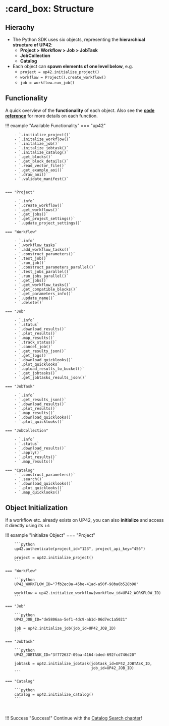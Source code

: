 # :card_box: Structure

## Hierachy

- The Python SDK uses six objects, representing the **hierarchical structure of UP42**:
    - **Project > Workflow > Job > JobTask**
    - **JobCollection**
    - **Catalog**
- Each object can **spawn elements of one level below**, e.g.
    - `project = up42.initialize_project()`
    - `workflow = Project().create_workflow()`
    - `job = workflow.run_job()`


## Functionality

A quick overview of the **functionality** of each object. Also see the 
[**code reference**](https://sdk.up42.com/reference/project/) for more details on each
function.

!!! example "Available Functionality"
    === "up42"
    
        - `.initialize_project()`
        - `.initalize_workflow()`
        - `.initalize_job()`
        - `.initalize_jobtask()`
        - `.initalize_catalog()`
        - `.get_blocks()`
        - `.get_block_details()`
        - `.read_vector_file()`
        - `.get_example_aoi()`
        - `.draw_aoi()`
        - `.validate_manifest()`
       
    
    === "Project"
        
        - `.info`
        - `.create_workflow()`
        - `.get_workflows()`
        - `.get_jobs()`
        - `.get_project_settings()`
        - `.update_project_settings()`
    
    === "Workflow"
        
        - `.info`
        - `.workflow_tasks`
        - `.add_workflow_tasks()`
        - `.construct_parameters()`
        - `.test_job()`
        - `.run_job()`
        - `.construct_parameters_parallel()`
        - `.test_jobs_parallel()`
        - `.run_jobs_parallel()`
        - `.get_jobs()`
        - `.get_workflow_tasks()`
        - `.get_compatible_blocks()`
        - `.get_parameters_info()`
        - `.update_name()`
        - `.delete()`
        
    === "Job"
    
        - `.info`
        - `.status`
        - `.download_results()`
        - `.plot_results()`
        - `.map_results()`
        - `.track_status()`
        - `.cancel_job()`
        - `.get_results_json()`
        - `.get_logs()`
        - `.download_quicklooks()`
        - `.plot_quicklooks`
        - `.upload_results_to_bucket()`
        - `.get_jobtasks()`
        - `.get_jobtasks_results_json()`
        
    === "JobTask"
        
        - `.info`
        - `.get_results_json()`
        - `.download_results()`
        - `.plot_results()`
        - `.map_results()`
        - `.download_quicklooks()`
        - `.plot_quicklooks()`
        
    === "JobCollection"
    
        - `.info`
        - `.status`
        - `.download_results()`
        - `.apply()`
        - `.plot_results()`
        - `.map_results()`
        
    === "Catalog"
        - `.construct_parameters()`
        - `.search()`
        - `.download_quicklooks()`
        - `.plot_quicklooks()`
        - `.map_quicklooks()`

        
        
## Object Initialization

If a workflow etc. already exists on UP42, you can also **initialize** and access it directly using its `id`:

!!! example "Initialize Object"
    === "Project"
    
        ```python
        up42.authenticate(project_id="123", project_api_key="456")
        
        project = up42.initialize_project()
        ```
    
    === "Workflow"

        ```python
        UP42_WORKFLOW_ID="7fb2ec8a-45be-41ad-a50f-98ba6b528b98"
        
        workflow = up42.initialize_workflow(workflow_id=UP42_WORKFLOW_ID)
        ```
        
    === "Job"

        ```python
        UP42_JOB_ID="de5806aa-5ef1-4dc9-ab1d-06d7ec1a5021"
        
        job = up42.initialize_job(job_id=UP42_JOB_ID)
        ```
      
    === "JobTask"
    
        ```python
        UP42_JOBTASK_ID="3f772637-09aa-4164-bded-692fcd746d20"
        
        jobtask = up42.initialize_jobtask(jobtask_id=UP42_JOBTASK_ID,
                                          job_id=UP42_JOB_ID)
        ```
       
    === "Catalog"
    
        ```python
        catalog = up42.initialize_catalog()
        ```
        
<br>

!!! Success "Success!"
    Continue with the [Catalog Search chapter](catalog.md)!
